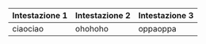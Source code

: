 | Intestazione 1 | Intestazione 2 | Intestazione 3 |
| -------------- | -------------- | -------------- |
| ciaociao | ohohoho | oppaoppa |
